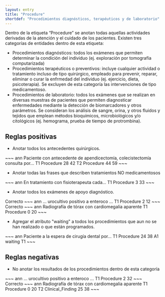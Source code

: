 ```yaml
---
layout: entry
title: "Procedure"
shortdef: "Procedimientos diagnósticos, terapéuticos y de laboratorio"
---
```


Dentro de la etiqueta “Procedure” se anotan todas aquellas actividades derivadas de la atención y el cuidado de los pacientes. Existen tres categorías de entidades dentro de esta etiqueta: 

- Procedimientos diagnósticos: todos los exámenes que permiten determinar la condición del individuo (ej. exploración por tomografía computarizada) 
- Procedimientos terapéuticos o preventivos: incluye cualquier actividad o tratamiento incluso de tipo quirúrgico, empleado para prevenir, reparar, eliminar o curar la enfrmedad del individuo (ej. ejercicio, dieta, psicoterapia). Se excluyen de esta categoría las intervenciones de tipo medicamentoso. 
- Procedimientos de laboratorio: todos los exámenes que se realizan en diversas muestras de pacientes que permiten diagnosticar enfermedades mediante la detección de biomarcadores y otros parámetros. Se consideran los análisis de sangre, orina, y otros fluidos y tejidos que emplean métodos bioquímicos, microbiológicos y/o citológicos (ej. hemograma, prueba de tiempo de protrombina).

## Reglas positivas

* Anotar todos los antecedentes quirúrgicos.

<div class="annotation-correct" markdown="1">
~~~ ann
Paciente con antecedente de apendicectomía, colecistectomía consulta por…
T1 Procedure 28 42 
T2 Procedure 44 59 
~~~
</div>

* Anotar todas las frases que describen tratamientos NO medicamentosos

<div class="annotation-correct" markdown="1">
~~~ ann
En tratamiento con fisioterapeuta cada...
T1 Procedure 3 33 
~~~
</div>

* Anotar todos los exámenes de apoyo diagnóstico.

<div class="annotation-correct" markdown="1">
Correcto
~~~ ann
… urocultivo positivo a enteroco ...
T1 Procedure 2 12 
~~~
</div>

<div class="annotation-correct" markdown="1">
Correcto
~~~ ann
Radiografía de tórax con cardiomegalia aparente
T1 Procedure 0 20 
~~~
</div>

* Agregar el atributo "waiting" a todos los procedimientos que aun no se han realizado o que están programados.

<div class="annotation-correct" markdown="1">
~~~ ann
Paciente a la espera de cirugía dental por…
T1 Procedure 24 38 
A1 waiting T1
~~~
</div>

## Reglas negativas

* No anotar los resultados de los procedimientos dentro de esta categoría 

<div class="annotation-incorrect" markdown="1">
~~~ ann
… urocultivo positivo a enteroco ...
T1 Procedure 2 32 
~~~
</div>

<div class="annotation-correct" markdown="1">
Correcto
~~~ ann
Radiografía de tórax con cardiomegalia aparente
T1 Procedure 0 20 
T2 Clinical_Finding 25 38 
~~~
</div>
